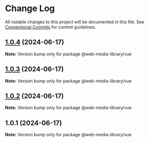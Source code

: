 # Change Log

All notable changes to this project will be documented in this file.
See [Conventional Commits](https://conventionalcommits.org) for commit guidelines.

## [1.0.4](https://github.com/x007xyz/vue-media-library/compare/v1.0.3...v1.0.4) (2024-06-17)

**Note:** Version bump only for package @web-media-library/vue





## [1.0.3](https://github.com/x007xyz/vue-media-library/compare/v1.0.2...v1.0.3) (2024-06-17)

**Note:** Version bump only for package @web-media-library/vue





## [1.0.2](https://github.com/x007xyz/vue-media-library/compare/v1.0.1...v1.0.2) (2024-06-17)

**Note:** Version bump only for package @web-media-library/vue





## 1.0.1 (2024-06-17)

**Note:** Version bump only for package @web-media-library/vue
